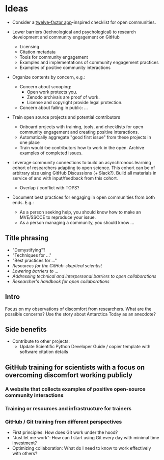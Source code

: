 # Ideas

* Consider a [twelve-factor app](https://12factor.net/)-inspired checklist for open
  communities.

* Lower barriers (technological and psychological) to research development and community
  engagement on GitHub
    * Licensing
    * Citation metadata
    * Tools for community engagement
    * Examples and implementations of community engagement practices
    * Examples of positive community interactions

* Organize contents by concern, e.g.:
    * Concern about scooping:
        * Open work protects you. 
        * Zenodo archivals are proof of work.
        * License and copyright provide legal protection.
    * Concern about failing in public: ...

* Train open source projects and potential contributors
    * Onboard projects with training, tools, and checklists for open community
      engagement and creating positive interactions.
    * Automatically aggregate "good first issue" from these projects in one place
    * Train would-be contributors how to work in the open. Archive examples of completed
      issues.

* Leverage community connections to build an asynchronous learning cohort of researchers
  adapting to open science. This cohort can be of arbitrary size using GitHub
  Discussions (+ Slack?). Build all materials in service of and with input/feedback
  from this cohort.
    * Overlap / conflict with TOPS?

* Document best practices for engaging in open communities from both ends. E.g.:
    * As a person seeking help, you should know how to make an MVE/SSCCE to reproduce
      your issue.
    * As a person managing a community, you should know ...


## Title phrasing

* "Demystifying"?
* "Techniques for ..."
* "Best practices for ..."
* _Resources for the GitHub-skeptical scientist_ 
* _Lowering barriers to ..._
* _Addressing technical and interpersonal barriers to open collaborations_
* _Researcher's handbook for open collaborations_


## Intro

Focus on my observations of discomfort from researchers. What are the possible concerns?
Use the story about Antarctica Today as an anecdote?


## Side benefits

* Contribute to other projects:
    * Update Scientific Python Developer Guide / copier template with software citation
      details


## GitHub training for scientists with a focus on overcoming discomfort working publicly

### A website that collects examples of positive open-source community interactions

### Training or resources and infrastructure for trainers

### GitHub / Git  training from different perspectives

* First principles: How does Git work under the hood?
* "Just let me work": How can I start using Git every day with minimal time investment?
* Optimizing collaboration: What do I need to know to work effectively with others?
